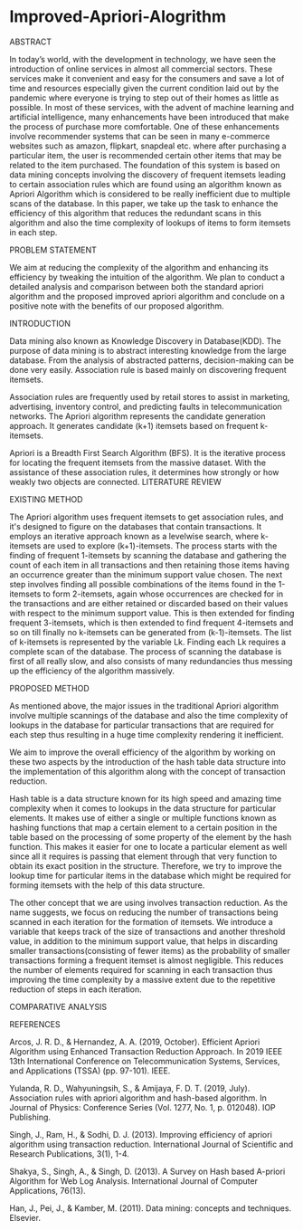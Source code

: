 # Improved-Apriori-Alogrithm

ABSTRACT

In today’s world, with the development in technology, we have seen the introduction of online services in almost all commercial sectors. These services make it convenient and easy for the consumers and save a lot of time and resources especially given the current condition laid out by the pandemic where everyone is trying to step out of their homes as little as possible. In most of these services, with the advent of machine learning and artificial intelligence, many enhancements have been introduced that make the process of purchase more comfortable. One of these enhancements involve recommender systems that can be seen in many e-commerce websites such as amazon, flipkart, snapdeal etc. where after purchasing a particular item, the user is recommended certain other items that may be related to the item purchased. The foundation of this system is based on data mining concepts involving the discovery of frequent itemsets leading to certain association rules which are found using an algorithm known as Apriori Algorithm which is considered to be really inefficient due to multiple scans of the database. In this paper, we take up the task to enhance the efficiency of this algorithm that reduces the redundant scans in this algorithm and also the time complexity of lookups of items to form itemsets in each step.


PROBLEM STATEMENT

We aim at reducing the complexity of the algorithm and enhancing its efficiency by tweaking the intuition of the algorithm. We plan to conduct a detailed analysis and comparison between both the standard apriori algorithm and the proposed improved apriori algorithm and conclude on a positive note with the benefits of our proposed algorithm.


INTRODUCTION

Data  mining  also  known  as  Knowledge  Discovery  in Database(KDD).  The  purpose  of  data  mining  is  to  abstract interesting  knowledge  from  the  large  database.  From  the  analysis of  abstracted  patterns,  decision-making can  be  done  very easily. Association  rule  is  based  mainly  on  discovering  frequent itemsets.  

Association  rules  are  frequently  used  by  retail  stores  to assist  in  marketing,  advertising,  inventory  control,  and predicting faults  in  telecommunication  networks. The Apriori  algorithm  represents  the  candidate  generation approach.  It generates candidate  (k+1)  itemsets  based  on  frequent k-itemsets.  

Apriori is a  Breadth  First  Search  Algorithm  (BFS).  It is the iterative process for locating the frequent itemsets from the massive dataset. With the assistance of these association rules, it determines how strongly or how weakly two objects are connected.
LITERATURE REVIEW





























EXISTING METHOD

The Apriori algorithm uses frequent itemsets to get association rules, and it's designed to figure on the databases that contain transactions. It employs  an  iterative  approach  known  as  a  levelwise search,  where  k-itemsets  are  used  to  explore  (k+1)-itemsets. The process starts with the finding of frequent 1-itemsets by scanning the database and gathering the count of each item in all transactions and then retaining those items having an occurrence greater than the minimum support value chosen. The next step involves finding all possible combinations of the items found in the 1-itemsets to form 2-itemsets, again whose occurrences are checked for in the transactions and are either retained or discarded based on their values with respect to the minimum support value. This is then extended for finding frequent 3-itemsets, which is then extended to find frequent 4-itemsets and so on till finally no k-itemsets can be generated from (k-1)-itemsets. The list of k-itemsets is represented by the variable Lk. Finding each Lk requires a complete scan of the database. The process of scanning the database is first of all really slow, and also consists of many redundancies thus messing up the efficiency of the algorithm massively.


PROPOSED METHOD

As mentioned above, the major issues in the traditional Apriori algorithm involve multiple scannings of the database and also the time complexity of lookups in the database for particular transactions that are required for each step thus resulting in a huge time complexity rendering it inefficient. 

We aim to improve the overall efficiency of the algorithm by working on these two aspects by the introduction of the hash table data structure into the implementation of this algorithm along with the concept of transaction reduction.  

Hash table is a data structure known for its high speed and amazing time complexity when it comes to lookups in the data structure for particular elements. It makes use of either a single or multiple functions known as hashing functions that map a certain element to a certain position in the table based on the processing of some property of the element by the hash function. This makes it easier for one to locate a particular element as well since all it requires is passing that element through that very function to obtain its exact position in the structure. Therefore, we try to improve the lookup time for particular items in the database which might be required for forming itemsets with the help of this data structure. 

The other concept that we are using involves transaction reduction. As the name suggests, we focus on reducing the number of transactions being scanned in each iteration for the formation of itemsets. We introduce a variable that keeps track of the size of transactions and another threshold value, in addition to the minimum support value, that helps in discarding smaller transactions(consisting of fewer items) as the probability of smaller transactions forming a frequent itemset is almost negligible. This reduces the number of elements required for scanning in each transaction thus improving the time complexity by a massive extent due to the repetitive reduction of steps in each iteration. 


COMPARATIVE ANALYSIS




REFERENCES

Arcos, J. R. D., & Hernandez, A. A. (2019, October). Efficient Apriori Algorithm using Enhanced Transaction Reduction Approach. In 2019 IEEE 13th International Conference on Telecommunication Systems, Services, and Applications (TSSA) (pp. 97-101). IEEE.

Yulanda, R. D., Wahyuningsih, S., & Amijaya, F. D. T. (2019, July). Association rules with apriori algorithm and hash-based algorithm. In Journal of Physics: Conference Series (Vol. 1277, No. 1, p. 012048). IOP Publishing.

Singh, J., Ram, H., & Sodhi, D. J. (2013). Improving efficiency of apriori algorithm using transaction reduction. International Journal of Scientific and Research Publications, 3(1), 1-4.

Shakya, S., Singh, A., & Singh, D. (2013). A Survey on Hash based A-priori Algorithm for Web Log Analysis. International Journal of Computer Applications, 76(13).

Han, J., Pei, J., & Kamber, M. (2011). Data mining: concepts and techniques. Elsevier.
